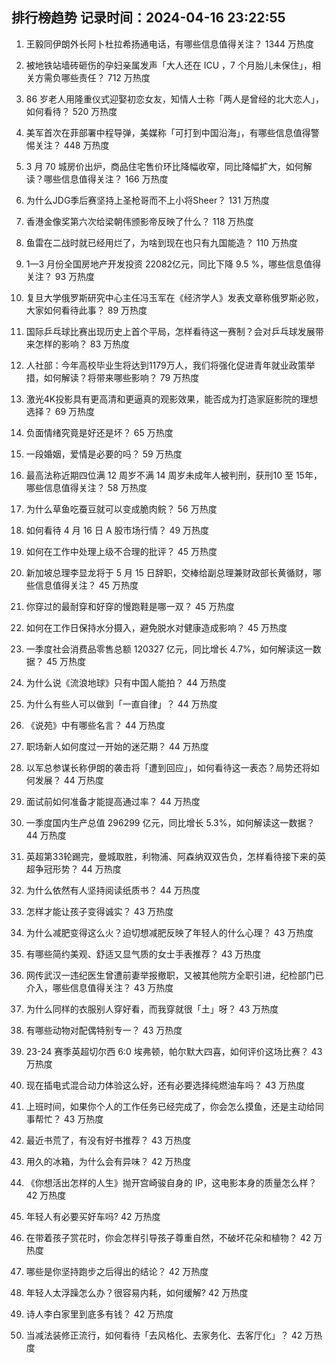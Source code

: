 
## 排行榜趋势 记录时间：2024-04-16 23:22:55
  
  1. 王毅同伊朗外长阿卜杜拉希扬通电话，有哪些信息值得关注？ 1344 万热度
    
  2. 被地铁站墙砖砸伤的孕妇亲属发声「大人还在 ICU ，7 个月胎儿未保住」，相关方需负哪些责任？ 712 万热度
    
  3. 86 岁老人用隆重仪式迎娶初恋女友，知情人士称「两人是曾经的北大恋人」，如何看待？ 520 万热度
    
  4. 美军首次在菲部署中程导弹，美媒称「可打到中国沿海」，有哪些信息值得警惕关注？ 448 万热度
    
  5. 3 月 70 城房价出炉，商品住宅售价环比降幅收窄，同比降幅扩大，如何解读？哪些信息值得关注？ 166 万热度
    
  6. 为什么JDG季后赛坚持上圣枪哥而不上小将Sheer？ 131 万热度
    
  7. 香港金像奖第六次给梁朝伟颁影帝反映了什么？ 118 万热度
    
  8. 鱼雷在二战时就已经用烂了，为啥到现在也只有九国能造？ 110 万热度
    
  9. 1—3 月份全国房地产开发投资 22082亿元，同比下降 9.5 %，哪些信息值得关注？ 93 万热度
    
  10. 复旦大学俄罗斯研究中心主任冯玉军在《经济学人》发表文章称俄罗斯必败，大家如何看待此事？ 89 万热度
    
  11. 国际乒乓球比赛出现历史上首个平局，怎样看待这一赛制？会对乒乓球发展带来怎样的影响？ 83 万热度
    
  12. 人社部：今年高校毕业生将达到1179万人，我们将强化促进青年就业政策举措，如何解读？将带来哪些影响？ 79 万热度
    
  13. 激光4K投影具有更高清和更逼真的观影效果，能否成为打造家庭影院的理想选择？ 69 万热度
    
  14. 负面情绪究竟是好还是坏？ 65 万热度
    
  15. 一段婚姻，爱情是必要的吗？ 59 万热度
    
  16. 最高法称近期四位满 12 周岁不满 14 周岁未成年人被判刑，获刑10 至 15年，哪些信息值得关注？ 58 万热度
    
  17. 为什么草鱼吃蚕豆就可以变成脆肉鲩？ 56 万热度
    
  18. 如何看待 4 月 16 日 A 股市场行情？ 49 万热度
    
  19. 如何在工作中处理上级不合理的批评？ 45 万热度
    
  20. 新加坡总理李显龙将于 5 月 15 日辞职，交棒给副总理兼财政部长黄循财，哪些信息值得关注？ 45 万热度
    
  21. 你穿过的最耐穿和好穿的慢跑鞋是哪一双？ 45 万热度
    
  22. 如何在工作日保持水分摄入，避免脱水对健康造成影响？ 45 万热度
    
  23. 一季度社会消费品零售总额 120327 亿元，同比增长 4.7%，如何解读这一数据？ 45 万热度
    
  24. 为什么说《流浪地球》只有中国人能拍？ 44 万热度
    
  25. 为什么有些人可以做到「一直自律」？ 44 万热度
    
  26. 《说苑》中有哪些名言？ 44 万热度
    
  27. 职场新人如何度过一开始的迷茫期？ 44 万热度
    
  28. 以军总参谋长称伊朗的袭击将「遭到回应」，如何看待这一表态？局势还将如何发展？ 44 万热度
    
  29. 面试前如何准备才能提高通过率？ 44 万热度
    
  30. 一季度国内生产总值 296299 亿元，同比增⻓ 5.3%，如何解读这一数据？ 44 万热度
    
  31. 英超第33轮踢完，曼城取胜，利物浦、阿森纳双双告负，怎样看待接下来的英超争冠形势？ 44 万热度
    
  32. 为什么依然有人坚持阅读纸质书？ 44 万热度
    
  33. 怎样才能让孩子变得诚实？ 43 万热度
    
  34. 为什么减肥变得这么火？迫切想减肥反映了年轻人的什么心理？ 43 万热度
    
  35. 有哪些简约美观、舒适又显气质的女士手表推荐？ 43 万热度
    
  36. 网传武汉一违纪医生曾遭前妻举报撤职，又被其他院方全职引进，纪检部门已介入，哪些信息值得关注？ 43 万热度
    
  37. 为什么同样的衣服别人穿好看，而我穿就很「土」呀？ 43 万热度
    
  38. 有哪些动物对配偶特别专一？ 43 万热度
    
  39. 23-24 赛季英超切尔西 6:0 埃弗顿，帕尔默大四喜，如何评价这场比赛？ 43 万热度
    
  40. 现在插电式混合动力体验这么好，还有必要选择纯燃油车吗？ 43 万热度
    
  41. 上班时间，如果你个人的工作任务已经完成了，你会怎么摸鱼，还是主动给同事帮忙？ 43 万热度
    
  42. 最近书荒了，有没有好书推荐？ 43 万热度
    
  43. 用久的冰箱，为什么会有异味？ 42 万热度
    
  44. 《你想活出怎样的人生》抛开宫崎骏自身的 IP，这电影本身的质量怎么样？ 42 万热度
    
  45. 年轻人有必要买好车吗? 42 万热度
    
  46. 在带着孩子赏花时，你会怎样引导孩子尊重自然，不破坏花朵和植物？ 42 万热度
    
  47. 哪些是你坚持跑步之后得出的结论？ 42 万热度
    
  48. 年轻人太浮躁怎么办？很容易内耗，如何缓解? 42 万热度
    
  49. 诗人李白家里到底多有钱？ 42 万热度
    
  50. 当减法装修正流行，如何看待「去风格化、去家务化、去客厅化」？ 42 万热度
    